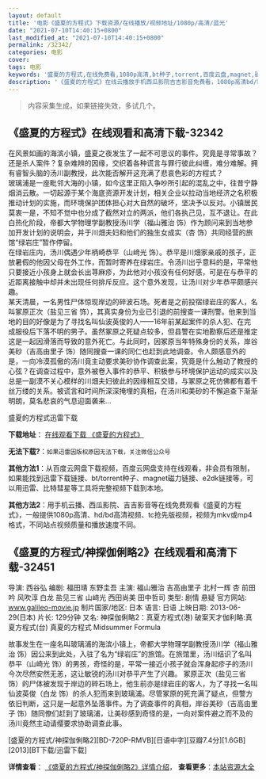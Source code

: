 ```yaml
---
layout: default
title: '电影《盛夏的方程式》下载资源/在线播放/视频地址/1080p/高清/蓝光'
date: "2021-07-10T14:40:15+0800"
last_modified_at: "2021-07-10T14:40:15+0800"
permalink: /32342/
categories: 电影
cover:
tags: 电影
keywords: '盛夏的方程式,在线免费看,1080p高清,bt种子,torrent,百度云盘,magnet,磁力链,迅雷下载资源'
description: '《盛夏的方程式》在线云播放手机西瓜影院吉吉影音免费看，1080p高清bd/hd未删减完整版和tc抢先枪版，mkv/mp4格式，附带bt/torrent种子、magnet/磁力链、百度云盘、网盘资源迅雷下载链接'
---
```


>内容采集生成，如果链接失效，多试几个。


## 《盛夏的方程式》在线观看和高清下载-32342

在风景如画的海滨小镇，盛夏之夜发生了一起不可思议的事件。究竟是寻常事故？还是杀人案件？复杂难辨的因缘，交织着各种谎言与罪行彼此纠缠，难分难解。拥有睿智头脑的汤川副教授，此次能否解开这充满了悲哀色彩的方程式？<br />玻璃浦是一座毗邻大海的小镇，如今这里正陷入争吵所引起的混乱之中，往昔宁静烟消云散。一切起源于某个海底资源开发计划，相关企业以拉动当地经济之名积极推动计划的实施，而环境保护团体担心对大自然的破坏，坚决予以反对。小镇居民莫衷一是，不知不觉中也分成了截然对立的两派，他们各执己见，互不退让。在此白热化阶段，帝都大学物理学副教授汤川学（福山雅治 饰）作为顾问来到当地参加开发计划的说明会，并于川畑夫妇和他们的独生女成实（杏 饰）共同经营的旅馆&ldquo;绿岩庄&rdquo;暂作停留。<br />在绿岩庄内，汤川偶遇少年柄崎恭平（山﨑光 饰）。恭平是川畑家亲戚的孩子，正放暑假的他因父母在外工作，而暂时寄养在绿岩庄。令汤川出乎意料的是，平常他只要接近小孩身上就会长出荨麻疹，为此他对小孩没有任何好感，可是在与恭平的近距离接触中却并未出现任何排斥反应。这个意外发现，让汤川对少年恭平颇感兴趣。<br />某天清晨，一名男性尸体惊现岸边的碎波石场。死者是之前投宿绿岩庄的客人，名叫冢原正次（盐见三省 饰），其真实身份为业已引退的前搜查一课刑警。他来到当地的目的好像是为了寻找名叫仙波英俊的人——16年前某起案件的杀人犯、在完成服役后下落不明的男子。虽然冢原之死疑点较多，但县警在实地勘察后还是推定这是一起因滑落而导致的意外死亡。与此同时，因冢原当年特殊身份的关系，岸谷美砂（吉高由里子 饰）随同搜查一课的同仁也赶到此地调查。令人颇感意外的是，一向冷漠孤傲的汤川竟主动要求美砂协作调查此案，究竟是什么触动了教授的心弦？在调查过程中，意外被卷入事件的恭平、积极参与环境保护运动的成实以及总是一副漠不关心模样的川畑夫妇彼此的因缘相互交错，与冢原之死仿佛都有着千丝万缕的关系。被谎言和时间所深深掩埋的真相，在汤川和美砂的不懈追查下渐渐明朗，莫名悲哀的气息迎面袭来&hellip;


盛夏的方程式迅雷下载

**下载地址**： [在线观看下载 《盛夏的方程式》](https://www.993dy.com//vod-detail-id-16368.html) 


**无法下载?**：`如果迅雷因版权原因无法下载，关注微信公众号 `

**其他方法1**：从百度云网盘下载视频，百度云网盘支持在线观看，非会员有限制，如果能找到迅雷下载链接、bt/torrent种子、magnet磁力链接、e2dk链接等，可以用迅雷、比特彗星等工具将完整视频下载到本地。

**其他方法2**：用手机云播、西瓜影院、吉吉影音等在线免费观看《盛夏的方程式》，一般提供1080p高清、hd/bd高清视频、tc抢先版视频，视频为mkv或mp4格式，不同站点视频质量和播放速度不同。


## 《盛夏的方程式/神探伽俐略2》在线观看和高清下载-32451

导演: 西谷弘 编剧: 福田靖 东野圭吾 主演: 福山雅治 吉高由里子 北村一辉 杏 前田吟 风吹淳 白龙 盐见三省 山﨑光 西田尚美 田中哲司 类型: 剧情 悬疑 官方网站: www.galileo-movie.jp 制片国家/地区: 日本 语言: 日语 上映日期: 2013-06-29(日本) 片长: 129分钟 又名: 神探伽俐略2：真夏方程式(港) 破案天才伽利略:真夏方程式(台) 真夏的方程式 Midsummer Formula

故事发生在一座名叫玻璃浦的海滨小镇上，帝都大学物理学副教授汤川学（福山雅治 饰）因公来到此处，入驻了名为“绿岩庄”的旅馆。在旅馆里，汤川结识了名叫恭平（山崎光 饰）的男孩，奇怪的是，平常一接近小孩子就会浑身起疹子的汤川今次尽然安然无恙，这让敏锐的汤川对恭平产生了兴趣。 冢原正次（盐见三省 饰）的尸体被发现于岸边的碎石场上，他生前亦是绿岩庄的客人，为了寻找一名叫仙波英俊（白龙 饰）的杀人犯而来到玻璃浦。尽管冢原的死充满了疑点，但警方依旧判断，这只是一起意外坠落事件。为了调查事件的真相，岸谷美砂（吉高由里子 饰）随同僚们赶到了玻璃浦，让美砂感到奇怪的是，一向对案件避之而不及的汤川竟然主动请缨要求协助调查此事。


[盛夏的方程式/神探伽俐略2][BD-720P-RMVB][日语中字][豆瓣7.4分][1.6GB][2013][BT下载/迅雷下载]

**详情查看**： [《盛夏的方程式/神探伽俐略2》详情介绍](/movie/32451/)， **查看更多**：[本站资源大全](/movie/t/all/)

